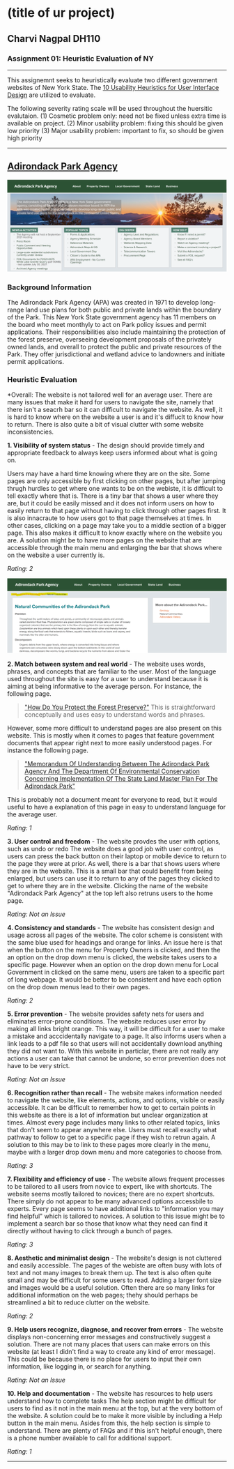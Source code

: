 # (title of ur project)
## Charvi Nagpal DH110
### Assignment 01: Heuristic Evaluation of NY

---

This assignemnt seeks to heuristically evaluate two different government websites of New York State. The [10 Usability Heuristics for User Interface Design](https://www.nngroup.com/articles/ten-usability-heuristics/) are utilized to evaluate. 

The following severity rating scale will be used throughout the huersitic evalutaion. 
(1) Cosmetic problem only: need not be fixed unless extra time is available on project. 
(2) Minor usability problem: fixing this should be given low priority
(3) Major usability problem: important to fix, so should be given high priority

---

 ## [Adirondack Park Agency](https://apa.ny.gov/index.html) 
 ![Park image](AdirondackPark.png)
 
 ### Background Information
The Adirondack Park Agency (APA) was created in 1971 to develop long-range land use plans for both public and private lands within the boundary of the Park. This New York State government agency has 11 members on the board who meet monthyly to act on Park policy issues and permit applications. Their responsibilities also include maintaining the protection of the forest preserve, overseeing development proposals of the privately owned lands, and overall to protect the public and private resources of the Park. They offer jurisdictional and wetland advice to landowners and initiate permit applications. 

### Heuristic Evaluation
*Overall: The website is not tailored well for an average user. There are many issues that make it hard for users to navigate the site, namely that there isn't a seacrh bar so it can difficult to navigate the website. As well, it is hard to know where on the website a user is and it's diffuclt to know how to return. There is also quite a bit of visual clutter with some website inconsistencies.

**1. Visibility of system status** - The design should provide timely and appropriate feedback to always keep users informed about what is going on.

Users may have a hard time knowing where they are on the site. Some pages are only accessible by first clicking on other pages, but after jumping thrugh hurdles to get where one wants to be on the webiste, it is difficult to tell exactly where that is. There is a tiny bar that shows a user where they are, but it could be easily missed and it does not inform users on how to easily return to that page without having to click through other pages first. It is also innacraute to how users got to that page themselves at times. In other cases, clicking on a page may take you to a middle section of a bigger page. This also makes it difficult to know exactly where on the website you are. A solution might be to have more pages on the website that are accessible through the main menu and enlarging the bar that shows where on the website a user currently is. 

*Rating: 2* 

![Park image 2](Parkbar.png) 

**2. Match between system and real world** - The website uses words, phrases, and concepts that are familiar to the user.
Most of the language used throughout the site is easy for a user to understand because it is aiming at being informative to the average person. For instance, the following page.  
> ["How Do You Protect the Forest Preserve?"](https://apa.ny.gov/State_Land/ProtectForest.htm) 
This is straightforward conceptually and uses easy to understand words and phrases. 

However, some more difficult to understand pages are also present on this website. This is mostly when it comes to pages that feature government documents that appear right next to more easily understood pages. For instance the following page. 
> ["Memorandum Of Understanding Between The Adirondack Park Agency And The Department Of Environmental Conservation Concerning Implementation Of The State Land Master Plan For The Adirondack Park"](https://apa.ny.gov/State_Land/2010-APA-DEC-MOU_June2018.pdf) 

This is probably not a document meant for everyone to read, but it would useful to have a explanation of this page in easy to understand language for the average user. 

*Rating: 1* 

**3. User control and freedom** - The website provdes the user with options, such as undo or redo
The website does a good job with user control, as users can press the back button on their laptop or mobile device to return to the page they were at prior. As well, there is a bar that shows users where they are in the website. This is a small bar that could benefit from being enlarged, but users can use it to return to any of the pages they clicked to get to where they are in the website. Clicking the name of the website "Adirondack Park Agency" at the top left also retruns users to the home page. 

*Rating: Not an Issue* 

**4. Consistency and standards** - The website has consistent design and usage across all pages of the website.
The color scheme is consistent with the same blue used for headings and orange for links. An issue here is that when the button on the menu for Property Owners is clicked, and then the an option on the drop down menu is clicked, the website takes users to a specific page. However when an option on the drop down menu for Local Government in clicked on the same menu, users are taken to a specific part of long webpage. It would be better to be consistent and have each option on the drop down menus lead to their own pages. 

*Rating: 2* 

**5. Error prevention** - The website provides safety nets for users and eliminates error-prone conditions. 
The website reduces user error by making all links bright orange. This way, it will be difficult for a user to make a mistake and acccidentally navigate to a page. It also informs users when a link leads to a pdf file so that users will not accidentally download anything they did not want to. With this website in particlar, there are not really any actions a user can take that cannot be undone, so error prevention does not have to be very strict. 

*Rating: Not an Issue* 

**6. Recognition rather than recall** - The website makes information needed to navigate the website, like elements, actions, and options, visible or easily accessible. 
It can be difficult to remember how to get to certain points in this website as there is a lot of information but unclear organization at times. Almost every page includes many links to other related topics, links that don't seem to appear anywhere else. Users must recall exaclty what pathway to follow to get to a specific page if they wish to retrun again. A solution to this may be to link to these pages more clearly in the menu, maybe with a larger drop down menu and more categories to choose from. 

*Rating: 3* 

**7.  Flexibility and efficiency of use** - The website allows frequent processes to be tailored to all users from novice to expert, like with shortcuts. 
The website seems mostly tailored to novices; there are no expert shortcuts. There simply do not appear to be many advanced options accessbile to experts. Every page seems to have additional links to "information you may find helpful" which is tailored to novices. A solution to this issue might be to implement a search bar so those that know what they need can find it directly without having to click through a bunch of pages. 

*Rating: 3* 

**8. Aesthetic and minimalist design** - The website's design is not cluttered and easily accessible.
The pages of the webiste are often busy with lots of text and not many images to break them up. The text is also often quite small and may be difficult for some users to read. Adding a larger font size and images would be a useful solution. Often there are so many links for additional information on the web pages; thehy should perhaps be streamlined a bit to reduce clutter on the website. 

*Rating: 2* 

**9. Help users recognize, diagnose, and recover from errors** - The website displays non-concerning error messages and constructively suggest a solution.
There are not many places that users can make errors on this website (at least I didn't find a way to create any kind of error message). This could be because there is no place for users to input their own information, like logging in, or search for anything. 

*Rating: Not an Issue* 

**10. Help and documentation** - The website has resources to help users understand how to complete tasks
The help section might be difficult for users to find as it not in the main menu at the top, but at the very bottom of the website. A solution could be to make it more visible by including a Help button in the main menu. Asides from this, the help section is simple to understand. There are plenty of FAQs and if this isn't helpful enough, there is a phone number available to call for additional support. 

*Rating: 1* 

---

## 

